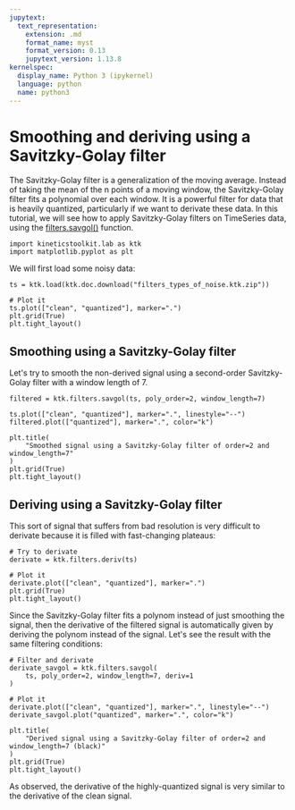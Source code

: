 ```yaml
---
jupytext:
  text_representation:
    extension: .md
    format_name: myst
    format_version: 0.13
    jupytext_version: 1.13.8
kernelspec:
  display_name: Python 3 (ipykernel)
  language: python
  name: python3
---
```


# Smoothing and deriving using a Savitzky-Golay filter

The Savitzky-Golay filter is a generalization of the moving average. Instead of taking the mean of the n points of a moving window, the Savitzky-Golay filter fits a polynomial over each window. It is a powerful filter for data that is heavily quantized, particularly if we want to derivate these data. In this tutorial, we will see how to apply Savitzky-Golay filters on TimeSeries data, using the [filters.savgol()](api/kineticstoolkit.filters.savgol.rst) function.

```{code-cell} ipython3
import kineticstoolkit.lab as ktk
import matplotlib.pyplot as plt
```

We will first load some noisy data:

```{code-cell} ipython3
ts = ktk.load(ktk.doc.download("filters_types_of_noise.ktk.zip"))

# Plot it
ts.plot(["clean", "quantized"], marker=".")
plt.grid(True)
plt.tight_layout()
```

## Smoothing using a Savitzky-Golay filter

Let's try to smooth the non-derived signal using a second-order Savitzky-Golay filter with a window length of 7.

```{code-cell} ipython3
filtered = ktk.filters.savgol(ts, poly_order=2, window_length=7)

ts.plot(["clean", "quantized"], marker=".", linestyle="--")
filtered.plot(["quantized"], marker=".", color="k")

plt.title(
    "Smoothed signal using a Savitzky-Golay filter of order=2 and window_length=7"
)
plt.grid(True)
plt.tight_layout()
```

## Deriving using a Savitzky-Golay filter

This sort of signal that suffers from bad resolution is very difficult to derivate because it is filled with fast-changing plateaus:

```{code-cell} ipython3
# Try to derivate
derivate = ktk.filters.deriv(ts)

# Plot it
derivate.plot(["clean", "quantized"], marker=".")
plt.grid(True)
plt.tight_layout()
```

Since the Savitzky-Golay filter fits a polynom instead of just smoothing the signal, then the derivative of the filtered signal is automatically given by deriving the polynom instead of the signal. Let's see the result with the same filtering conditions:

```{code-cell} ipython3
# Filter and derivate
derivate_savgol = ktk.filters.savgol(
    ts, poly_order=2, window_length=7, deriv=1
)

# Plot it
derivate.plot(["clean", "quantized"], marker=".", linestyle="--")
derivate_savgol.plot("quantized", marker=".", color="k")

plt.title(
    "Derived signal using a Savitzky-Golay filter of order=2 and window_length=7 (black)"
)
plt.grid(True)
plt.tight_layout()
```

As observed, the derivative of the highly-quantized signal is very similar to the derivative of the clean signal.
